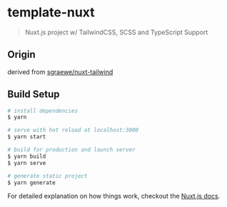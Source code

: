 # template-nuxt

> Nuxt.js project w/ TailwindCSS, SCSS and TypeScript Support

## Origin

derived from [sgraewe/nuxt-tailwind](https://github.com/sgraewe/nuxt-tailwind)

## Build Setup

``` bash
# install dependencies
$ yarn

# serve with hot reload at localhost:3000
$ yarn start

# build for production and launch server
$ yarn build
$ yarn serve

# generate static project
$ yarn generate
```

For detailed explanation on how things work, checkout the [Nuxt.js docs](https://github.com/nuxt/nuxt.js).
